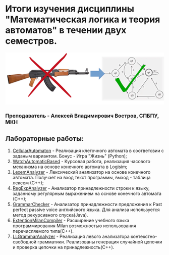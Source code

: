 # Итоги изучения дисциплины "Математическая логика и теория автоматов" в течении двух семестров.

![](https://github.com/MikhailCherepanovD/AutomataTheorySummary/blob/master/AutomataTheory.png)


###  Преподаватель - Алексей Владимирович Востров, СПБПУ, МКН

## Лабораторные работы:

1. [CellularAutomaton](https://github.com/MikhailCherepanovD/CellularAutomaton) - Реализация клеточного автомата в соответсвии с заданым вариантом. Бонус - Игра "Жизнь" (Python);
2. [WatchAutomaticBased](https://github.com/MikhailCherepanovD/WatchAutomaticBased) - Курсовая работа, реализация часового механизма на основе конечного автомата в Logisim;
3. [LexemAnalyzer](https://github.com/MikhailCherepanovD/LexemAnalyzer) - Лексический анализатор на основе конечного автомата. Получает на вход текст программы, выход - таблица лексем (С++);
4. [RegExpAnalyzer](https://github.com/MikhailCherepanovD/RegExpAnalyzer) - Анализатор принадлежности строки к языку, заданному регулярным выражением на основе конечного автомата (С++);
5. [GrammarChecker](https://github.com/MikhailCherepanovD/GrammarChecker) - Анализатор принадлежности предложения к Past perfect passive voice английского языка. Для анализа используется метод рекурсивного спуска(Java).
6. [ExtentionMilanCompiler](https://github.com/MikhailCherepanovD/ExtentionMilanCompiler) - Расширение учебного языка программирования Milan возможностью использования перечисляемого типа(C++).
7. [LLGrammarAnalyzer](https://github.com/MikhailCherepanovD/LLGrammarAnalyzer) - Реализация левого анализатора контекстно-свободной грамматики. Реализованы генерация случайной цепочки и проверка цепочки на принадлежность(C++).

